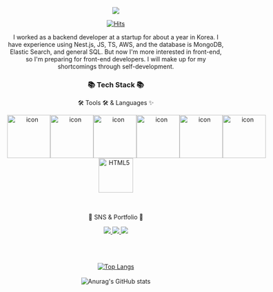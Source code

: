 <div align=center>
	     <img src="https://capsule-render.vercel.app/api?type=waving&color=auto&height=200&section=header&text=Jay%20Github!&fontSize=90" />	
</div>

<div align=center>

[![Hits](https://hits.seeyoufarm.com/api/count/incr/badge.svg?url=https%3A%2F%2Fgithub.com%2FJUNGganzi&count_bg=%2379C83D&title_bg=%23555555&icon=&icon_color=%23E7E7E7&title=Hits&edge_flat=false)](https://github.com/JUNGganzi)
	
</div>
	
<p align=center>
I worked as a backend developer at a startup for about a year in Korea.    
I have experience using Nest.js, JS, TS, AWS, and the database is MongoDB, Elastic Search, and general SQL.   
But now I'm more interested in front-end, so I'm preparing for front-end developers.   
I will make up for my shortcomings through self-development.
</p>
<div align=center>
	     <h3>📚 Tech Stack 📚</h3>
	     <p>🛠 Tools 🛠 & Languages ✨</p>
</div>
<div align="center">
	     <div style="display: flex; align-items: flex-start;"><img src="https://techstack-generator.vercel.app/js-icon.svg" alt="icon" width="100" height="100" /><img src="https://techstack-generator.vercel.app/ts-icon.svg" alt="icon" width="100" height="100" /><img src="https://techstack-generator.vercel.app/react-icon.svg" alt="icon" width="100" height="100" /><img src="https://techstack-generator.vercel.app/mysql-icon.svg" alt="icon" width="100" height="100" /><img src="https://techstack-generator.vercel.app/aws-icon.svg" alt="icon" width="100" height="100" /><img src="https://techstack-generator.vercel.app/github-icon.svg" alt="icon" width="100" height="100" /></div>
	    
</div>
<div align=center>
	     <img src="https://skillicons.dev/icons?i=html" width="80" height="80" alt="HTML5" />
</div>
<br>
<br>
<div align=center>
	     <p>🎨 SNS & Portfolio 🎨</p>
</div>
<div align=center>
	     <a href="https://ganzicoder.tistory.com/">
		      <img src="https://img.shields.io/badge/Blog-FF9800?style=flat&logo=Blogger&logoColor=white" />
	     </a>
	     <a href="https://phantom-quill-993.notion.site/Algorithm-study-journal-4bc9698461404138a6dcb242353d29a4">
		     <img src="https://img.shields.io/badge/Notion-000000?style=flat&logo=Notion&logoColor=white" />
	     </a>
             <a href="https://www.linkedin.com/in/jungwon-jung-218750232">
		      <img src="https://img.shields.io/badge/LinkedIn-0A66C2?style=flat&logo=LinkedIn&logoColor=white" />
	     </a>
	<br>
</div>
<br>
<br>
<br>


<div align=center>
	
[![Top Langs](https://github-readme-stats.vercel.app/api/top-langs/?username=jungwonJung&hide=python,powershell&layout=compact)](https://github.com/jungwonJung/github-readme-stats)
	<br>   
	![Anurag's GitHub stats](https://github-readme-stats.vercel.app/api?username=jungwonJung&show_icons=true&theme=tokyonight)
	
</div>





  
